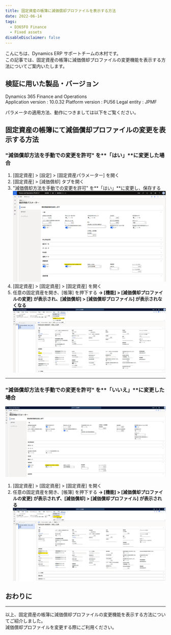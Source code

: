 ```yaml
---
title: 固定資産の帳簿に減価償却プロファイルを表示する方法
date: 2022-06-14
tags: 
  - D365FO Finance
  - Fixed assets
disableDisclaimer: false
---
```


こんにちは、Dynamics ERP サポートチームの木村です。  
この記事では、固定資産の帳簿に減価償却プロファイルの変更機能を表示する方法についてご案内いたします。  

<!-- more -->
## 検証に用いた製品・バージョン
Dynamics 365 Finance and Operations      
Application version : 10.0.32 
Platform version : PU56
Legal entity : JPMF

パラメータの適用方法、動作につきましては以下をご覧ください。  

## 固定資産の帳簿にて減価償却プロファイルの変更を表示する方法
### "減価償却方法を手動での変更を許可" を**「はい」**に変更した場合
1. [固定資産] > [設定] > [固定資産パラメーター] を開く
1. [固定資産] > [減価償却] タブを開く
1. "減価償却方法を手動での変更を許可" を**「はい」**に変更し、保存する
![](./show-depreciationprofile/show-depreciationprofile_1.png)
1. [固定資産] > [固定資産] > [固定資産] を開く 
1. 任意の固定資産を開き、[帳簿] を押下する
**-> [機能] > [減価償却プロファイルの変更] が表示され、[減価償却] > [減価償却プロファイル] が表示されなくなる**
![](./show-depreciationprofile/show-depreciationprofile_2.png)
***  

### "減価償却方法を手動での変更を許可" を**「いいえ」**に変更した場合
![](./show-depreciationprofile/show-depreciationprofile_3.png)
1. [固定資産] > [固定資産] > [固定資産] を開く 
1. 任意の固定資産を開き、[帳簿] を押下する
**-> [機能] > [減価償却プロファイルの変更] が表示されず、[減価償却] > [減価償却プロファイル] が表示される**
![](./show-depreciationprofile/show-depreciationprofile_4.png)

## おわりに
---
以上、固定資産の帳簿に減価償却プロファイルの変更機能を表示する方法についてご紹介しました。  
減価償却プロファイルを変更する際にご利用ください。
